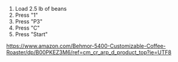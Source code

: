 1. Load 2.5 lb of beans
2. Press "1"
3. Press "P3"
4. Press "C"
5. Press "Start"

https://www.amazon.com/Behmor-5400-Customizable-Coffee-Roaster/dp/B00PKEZ3M6/ref=cm_cr_arp_d_product_top?ie=UTF8
